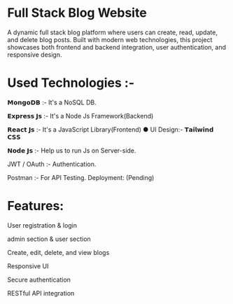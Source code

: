 # Full Stack Blog Website
A dynamic full stack blog platform where users can create, read, update, and delete blog posts. Built with modern web technologies, this project showcases both frontend and backend integration, user authentication, and responsive design.


# Used Technologies :- 

𝗠𝗼𝗻𝗴𝗼𝗗𝗕 :- It's a NoSQL DB.

𝗘𝘅𝗽𝗿𝗲𝘀𝘀 𝗝𝘀 :- It's a Node Js Framework(Backend)

𝗥𝗲𝗮𝗰𝘁 𝗝𝘀 :- It's a JavaScript Library(Frontend)
                   ● UI Design:- 𝗧𝗮𝗶𝗹𝘄𝗶𝗻𝗱 𝗖𝗦𝗦
                   
𝗡𝗼𝗱𝗲 𝗝𝘀 :-  Help us to run Js on Server-side.

JWT / OAuth :- Authentication.

Postman :- For API Testing.
Deployment: (Pending)


# Features:
User registration & login

admin section & user section

Create, edit, delete, and view blogs

Responsive UI

Secure authentication

RESTful API integration
